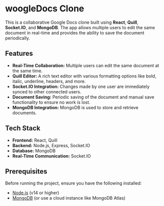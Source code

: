 # woogleDocs Clone

This is a collaborative Google Docs clone built using **React**, **Quill**, **Socket.IO**, and **MongoDB**. The app allows multiple users to edit the same document in real-time and provides the ability to save the document periodically.

## Features

- **Real-Time Collaboration:** Multiple users can edit the same document at the same time.
- **Quill Editor:** A rich text editor with various formatting options like bold, italic, underline, headers, and more.
- **Socket.IO Integration:** Changes made by one user are immediately synced to other connected users.
- **Document Saving:** Periodic saving of the document and manual save functionality to ensure no work is lost.
- **MongoDB Integration:** MongoDB is used to store and retrieve documents.

## Tech Stack

- **Frontend:** React, Quill
- **Backend:** Node.js, Express, Socket.IO
- **Database:** MongoDB
- **Real-Time Communication:** Socket.IO

## Prerequisites

Before running the project, ensure you have the following installed:

- [Node.js](https://nodejs.org/) (v14 or higher)
- [MongoDB](https://www.mongodb.com/) (or use a cloud instance like MongoDB Atlas)



